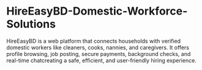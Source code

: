 # HireEasyBD-Domestic-Workforce-Solutions
HireEasyBD is a web platform that connects households with verified domestic workers like cleaners, cooks, nannies, and caregivers. It offers profile browsing, job posting, secure payments, background checks, and real-time chatcreating a safe, efficient, and user-friendly hiring experience.
